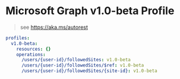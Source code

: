 # Microsoft Graph v1.0-beta Profile

> see https://aka.ms/autorest

``` yaml
profiles:
  v1.0-beta:
    resources: {}
    operations:
      /users/{user-id}/followedSites: v1.0-beta
      /users/{user-id}/followedSites/$ref: v1.0-beta
      /users/{user-id}/followedSites/{site-id}: v1.0-beta

```
